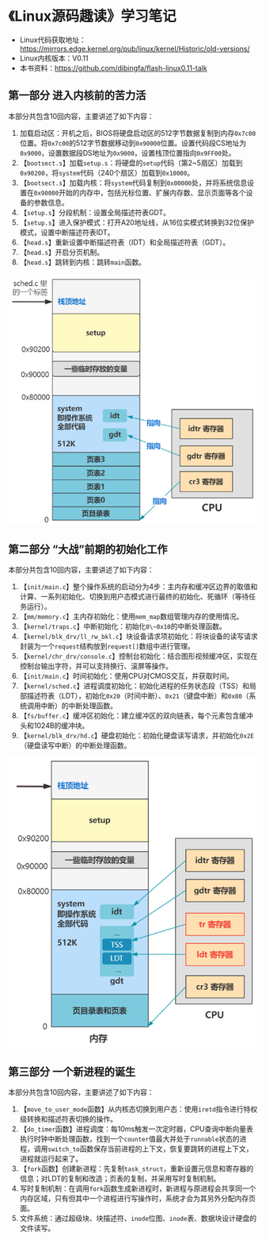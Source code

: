 # 《Linux源码趣读》学习笔记

- Linux代码获取地址：https://mirrors.edge.kernel.org/pub/linux/kernel/Historic/old-versions/
- Linux内核版本：V0.11
- 本书资料：https://github.com/dibingfa/flash-linux0.11-talk

## 第一部分 进入内核前的苦力活

本部分共包含10回内容，主要讲述了如下内容：
1. 加载启动区：开机之后，BIOS将硬盘启动区的512字节数据复制到内存`0x7c00`位置。将`0x7c00`的512字节数据移动到`0x90000`位置。设置代码段CS地址为`0x9000`，设置数据段DS地址为`0x9000`，设置栈顶位置指向`0x9FF00`处。
2. 【`bootsect.s`】加载`setup.s`：将硬盘的`setup`代码（第2\~5扇区）加载到`0x90200`，将`system`代码（240个扇区）加载到`0x10000`。
3. 【`bootsect.s`】加载内核：将`system`代码复制到`0x00000`处，并将系统信息设置在`0x90000`开始的内存中，包括光标位置、扩展内存数、显示页面等各个设备的参数信息。
4. 【`setup.s`】分段机制：设置全局描述符表GDT。
5. 【`setup.s`】进入保护模式：打开A20地址线，从16位实模式转换到32位保护模式，设置中断描述符表IDT。
6. 【`head.s`】重新设置中断描述符表（IDT）和全局描述符表（GDT）。
7. 【`head.s`】开启分页机制。
8. 【`head.s`】跳转到内核：跳转`main`函数。

![第一部分之后的操作系统的内存分配](part01/images/ch10-memory-before-main.png)

## 第二部分 “大战”前期的初始化工作

本部分共包含10回内容，主要讲述了如下内容：
1. 【`init/main.c`】整个操作系统的启动分为4步：主内存和缓冲区边界的取值和计算、一系列初始化、切换到用户态模式进行最终的初始化、死循环（等待任务运行）。
2. 【`mm/memory.c`】主内存初始化：使用`mem_map`数组管理内存的使用情况。
3. 【`kernel/traps.c`】中断初始化：初始化`0\~0x10`的中断处理函数。
4. 【`kernel/blk_drv/ll_rw_bkl.c`】块设备请求项初始化：将块设备的读写请求封装为一个`request`结构放到`request[]`数组中进行管理。
5. 【`kernel/chr_drv/console.c`】控制台初始化：结合图形视频缓冲区，实现在控制台输出字符，并可以支持换行、滚屏等操作。
6. 【`init/main.c`】时间初始化：使用CPU对CMOS交互，并获取时间。
7. 【`kernel/sched.c`】进程调度初始化：初始化进程的任务状态段（TSS）和局部描述符表（LDT），初始化`0x20`（时间中断）、`0x21`（键盘中断）和`0x80`（系统调用中断）的中断处理函数。
8. 【`fs/buffer.c`】缓冲区初始化：建立缓冲区的双向链表，每个元素包含缓冲头和1024B的缓冲块。
9. 【`kernel/blk_drv/hd.c`】硬盘初始化：初始化硬盘读写请求，并初始化`0x2E`（硬盘读写中断）的中断处理函数。

![第二部分之后的操作系统的内存分配](part02/images/ch18-tss-ldt.png)

## 第三部分 一个新进程的诞生

本部分共包含10回内容，主要讲述了如下内容：
1. 【`move_to_user_mode`函数】从内核态切换到用户态：使用`iretd`指令进行特权级转换和描述符表切换的操作。
2. 【`do_timer`函数】进程调度：每10ms触发一次定时器，CPU查询中断向量表执行时钟中断处理函数，找到一个`counter`值最大并处于`runnable`状态的进程，调用`switch_to`函数保存当前进程的上下文，恢复要跳转的进程上下文，进程就运行起来了。
3. 【`fork`函数】创建新进程：先复制`task_struct`，重新设置元信息和寄存器的信息；对LDT的复制和改造；页表的复制，并采用写时复制机制。
4. 写时复制机制：在调用`fork`函数生成新进程时，新进程与原进程会共享同一个内存区域，只有但其中一个进程进行写操作时，系统才会为其另外分配内存页面。
5. 文件系统：通过超级块、块描述符、`inode`位图、`inode`表、数据块设计硬盘的文件读写。